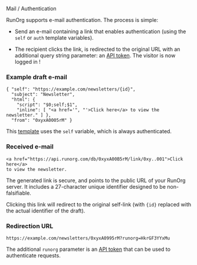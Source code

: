 Mail / Authentication

RunOrg supports e-mail authentication. The process is simple: 

 - Send an e-mail containing a link that enables authentication
   (using the `self` or `auth` template variables). 

 - The recipient clicks the link, is redirected to the original URL
   with an additional query string parameter: an [API
   token](/docs/#/types/token.js). The visitor is now logged in !

### Example draft e-mail 

    { "self": "https://example.com/newsletters/{id}",
      "subject": "Newsletter",
      "html": {
        "script": "$0;self;$1",
        "inline": [ "<a href='", "'>Click here</a> to view the newsletter." ] },
      "from": "0xyxA0005rM" }

This [template](/docs/#/mail/template.js) uses the `self` variable,
which is always authenticated.

### Received e-mail

    <a href="https://api.runorg.com/db/0xyxA00B5rM/link/0xy..001">Click here</a> 
    to view the newsletter.

The generated link is secure, and points to the public URL of your
RunOrg server.  It includes a 27-character unique identifier designed
to be non-falsifiable.

Clicking this link will redirect to the original self-link (with
`{id}` replaced with the actual identifier of the draft).

### Redirection URL

    https://example.com/newsletters/0xyxA0995rM?runorg=HkrGF3YYxMu

The additional `runorg` parameter is an [API token](/docs/#/types/token.js)
that can be used to authenticate requests.

